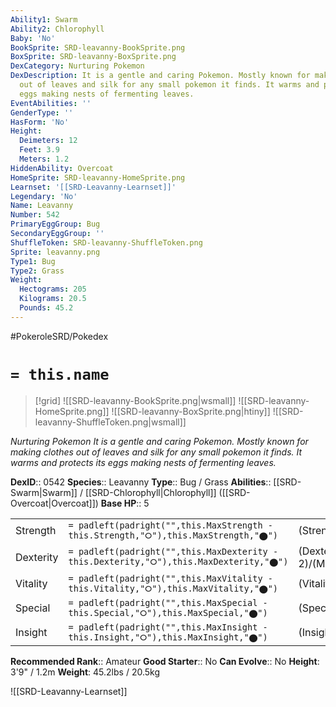 ```yaml
---
Ability1: Swarm
Ability2: Chlorophyll
Baby: 'No'
BookSprite: SRD-leavanny-BookSprite.png
BoxSprite: SRD-leavanny-BoxSprite.png
DexCategory: Nurturing Pokemon
DexDescription: It is a gentle and caring Pokemon. Mostly known for making clothes
  out of leaves and silk for any small pokemon it finds. It warms and protects its
  eggs making nests of fermenting leaves.
EventAbilities: ''
GenderType: ''
HasForm: 'No'
Height:
  Deimeters: 12
  Feet: 3.9
  Meters: 1.2
HiddenAbility: Overcoat
HomeSprite: SRD-leavanny-HomeSprite.png
Learnset: '[[SRD-Leavanny-Learnset]]'
Legendary: 'No'
Name: Leavanny
Number: 542
PrimaryEggGroup: Bug
SecondaryEggGroup: ''
ShuffleToken: SRD-leavanny-ShuffleToken.png
Sprite: leavanny.png
Type1: Bug
Type2: Grass
Weight:
  Hectograms: 205
  Kilograms: 20.5
  Pounds: 45.2
---
```


#PokeroleSRD/Pokedex

# `= this.name`

> [!grid]
> ![[SRD-leavanny-BookSprite.png|wsmall]]
> ![[SRD-leavanny-HomeSprite.png]]
> ![[SRD-leavanny-BoxSprite.png|htiny]]
> ![[SRD-leavanny-ShuffleToken.png|wsmall]]


*Nurturing Pokemon*
*It is a gentle and caring Pokemon. Mostly known for making clothes out of leaves and silk for any small pokemon it finds. It warms and protects its eggs making nests of fermenting leaves.*

**DexID**:: 0542
**Species**:: Leavanny
**Type**:: Bug / Grass
**Abilities**:: [[SRD-Swarm|Swarm]] / [[SRD-Chlorophyll|Chlorophyll]] ([[SRD-Overcoat|Overcoat]])
**Base HP**:: 5

|           |                                                                                        |                                          |
| --------- | -------------------------------------------------------------------------------------- | ---------------------------------------- |
| Strength  | `= padleft(padright("",this.MaxStrength - this.Strength,"⭘"),this.MaxStrength,"⬤")`    | (Strength::3)/(MaxStrength::6)   |
| Dexterity | `= padleft(padright("",this.MaxDexterity - this.Dexterity,"⭘"),this.MaxDexterity,"⬤")` | (Dexterity:: 2)/(MaxDexterity::5) |
| Vitality  | `= padleft(padright("",this.MaxVitality - this.Vitality,"⭘"),this.MaxVitality,"⬤")`    | (Vitality::2)/(MaxVitality::5)   |
| Special   | `= padleft(padright("",this.MaxSpecial - this.Special,"⭘"),this.MaxSpecial,"⬤")`       | (Special::2)/(MaxSpecial::5)     |
| Insight   | `= padleft(padright("",this.MaxInsight - this.Insight,"⭘"),this.MaxInsight,"⬤")`       | (Insight::2)/(MaxInsight::5)     |


**Recommended Rank**:: Amateur
**Good Starter**:: No
**Can Evolve**:: No
**Height**: 3'9" / 1.2m
**Weight**: 45.2lbs / 20.5kg

![[SRD-Leavanny-Learnset]]